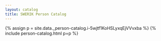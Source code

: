 ```yaml
---
layout: catalog
title: SWERIK Person Catalog
---
```

{% assign p = site.data._person-catalog.i-5wjtf1KoHSLyxqEjVVvxba %}
{% include person-catalog.html p=p %}

